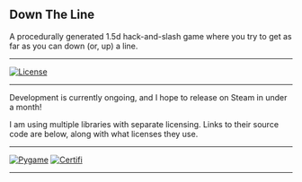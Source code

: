 ## Down The Line
A procedurally generated 1.5d hack-and-slash game
where you try to get as far as you can down (or, up)
a line.

______________________________________________________________________
[![License](<https://img.shields.io/badge/GPLv3.0?color=brightgreen>)](https://www.gnu.org/licenses/gpl-3.0.en.html)
______________________________________________________________________

Development is currently ongoing, and I hope to release on Steam in under a month!


I am using multiple libraries with separate licensing.
Links to their source code are below, along with what licenses they use.
______________________________________________________________________
[![Pygame](<https://img.shields.io/badge/Pygame-LGPLv2.0-brightgreen.svg>)](https://github.com/pygame/pygame)
[![Certifi](<https://img.shields.io/badge/Certifi-MPL--2.0-brightgreen.svg>)](https://github.com/certifi/python-certifi)
______________________________________________________________________
